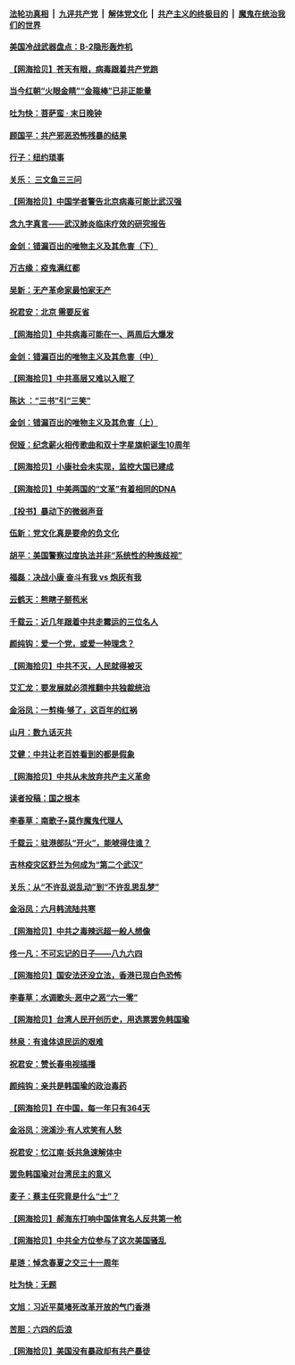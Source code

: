 ####  [法轮功真相](../../../../basic/blob/master/README.md?t=06201101) &nbsp;|&nbsp; [九评共产党](../../../../9ping.md/blob/master/README.md?t=06201101) &nbsp;|&nbsp; [解体党文化](../../../../jtdwh.md/blob/master/README.md?t=06201101)  &nbsp;|&nbsp; [共产主义的终极目的](../../../../gczydzjmd.md/blob/master/README.md?t=06201101) &nbsp;|&nbsp; [魔鬼在统治我们的世界](../../../../mgztzwmdsj.md/blob/master/README.md?t=06201101) 

#### [美国冷战武器盘点：B-2隐形轰炸机](../pages/nsc993/n12199226.md?t=06201101) 

#### [【网海拾贝】苍天有眼，病毒跟着共产党跑](../pages/nsc993/n12197648.md?t=06201101) 

#### [当今红朝“火眼金睛”“金箍棒”已非正能量](../pages/nsc993/n12196834.md?t=06201101) 

#### [吐为快：菩萨蛮 · 末日晚钟](../pages/nsc993/n12196689.md?t=06201101) 

#### [顾国平：共产邪恶恐怖残暴的结果](../pages/nsc993/n12195238.md?t=06201101) 

#### [行子：纽约琐事](../pages/nsc993/n12194752.md?t=06201101) 

#### [关乐： 三文鱼三三问](../pages/nsc993/n12194626.md?t=06201101) 

#### [【网海拾贝】中国学者警告北京病毒可能比武汉强](../pages/nsc993/n12193964.md?t=06201101) 

#### [念九字真言——武汉肺炎临床疗效的研究报告](../pages/nsc993/n12190804.md?t=06201101) 

#### [金剑：错漏百出的唯物主义及其危害（下）](../pages/nsc993/n12191909.md?t=06201101) 

#### [万古缘：疫鬼满红都](../pages/nsc993/n12191847.md?t=06201101) 

#### [吴新：无产革命家最怕家无产](../pages/nsc993/n12191806.md?t=06201101) 

#### [祝君安：北京 需要反省](../pages/nsc993/n12191766.md?t=06201101) 

#### [【网海拾贝】中共病毒可能在一、两周后大爆发](../pages/nsc993/n12190517.md?t=06201101) 

#### [金剑：错漏百出的唯物主义及其危害（中）](../pages/nsc993/n12188778.md?t=06201101) 

#### [【网海拾贝】中共高层又难以入眠了](../pages/nsc993/n12188425.md?t=06201101) 

#### [陈达 ：“三书”引“三笑”](../pages/nsc993/n12187929.md?t=06201101) 

#### [金剑：错漏百出的唯物主义及其危害（上）](../pages/nsc993/n12186502.md?t=06201101) 

#### [倪娅：纪念薪火相传歌曲和双十字星旗帜诞生10周年](../pages/nsc993/n12186439.md?t=06201101) 

#### [【网海拾贝】小康社会未实现，监控大国已建成](../pages/nsc993/n12185468.md?t=06201101) 

#### [【网海拾贝】中美两国的“文革”有着相同的DNA](../pages/nsc993/n12184487.md?t=06201101) 

#### [【投书】暴动下的微弱声音](../pages/nsc993/n12183493.md?t=06201101) 

#### [伍新：党文化真是要命的负文化](../pages/nsc993/n12182742.md?t=06201101) 

#### [胡平：美国警察过度执法并非“系统性的种族歧视”](../pages/nsc993/n12182713.md?t=06201101) 

#### [福磊：决战小康 奋斗有我 vs 炮灰有我](../pages/nsc993/n12182693.md?t=06201101) 

#### [云鹤天：熊瞎子掰苞米](../pages/nsc993/n12182680.md?t=06201101) 

#### [千载云：近几年跟着中共走霉运的三位名人](../pages/nsc993/n12182649.md?t=06201101) 

#### [颜纯钩：爱一个党，或爱一种理念？](../pages/nsc993/n12182640.md?t=06201101) 

#### [【网海拾贝】中共不灭，人民就得被灭](../pages/nsc993/n12180698.md?t=06201101) 

#### [艾汇龙：要发展就必须推翻中共独裁统治](../pages/nsc993/n12180647.md?t=06201101) 

#### [金浴凤：一剪梅·够了，这百年的红祸](../pages/nsc993/n12180002.md?t=06201101) 

#### [山月：数九话灭共](../pages/nsc993/n12179940.md?t=06201101) 

#### [艾健：中共让老百姓看到的都是假象](../pages/nsc993/n12179778.md?t=06201101) 

#### [【网海拾贝】中共从未放弃共产主义革命](../pages/nsc993/n12176687.md?t=06201101) 

#### [读者投稿：国之根本](../pages/nsc993/n12176662.md?t=06201101) 

#### [李春草：南歌子•莫作魔鬼代理人](../pages/nsc993/n12176610.md?t=06201101) 

#### [千载云：驻港部队“开火”，能唬得住谁？](../pages/nsc993/n12176028.md?t=06201101) 

#### [吉林疫灾区舒兰为何成为“第二个武汉”](../pages/nsc993/n12172816.md?t=06201101) 

#### [关乐：从“不许乱说乱动”到“不许乱思乱梦”](../pages/nsc993/n12174760.md?t=06201101) 

#### [金浴凤：六月韩流陆共寒](../pages/nsc993/n12174739.md?t=06201101) 

#### [【网海拾贝】中共之毒辣远超一般人想像](../pages/nsc993/n12174574.md?t=06201101) 

#### [佟一凡：不可忘记的日子——八九六四](../pages/nsc993/n12174371.md?t=06201101) 

#### [【网海拾贝】国安法还没立法，香港已现白色恐怖](../pages/nsc993/n12172467.md?t=06201101) 

#### [李春草：水调歌头·恶中之恶“六一零”](../pages/nsc993/n12171662.md?t=06201101) 

#### [【网海拾贝】台湾人民开创历史，用选票罢免韩国瑜](../pages/nsc993/n12169412.md?t=06201101) 

#### [林泉：有谁体谅民运的艰难](../pages/nsc993/n12169204.md?t=06201101) 

#### [祝君安：赞长春电视插播](../pages/nsc993/n12168998.md?t=06201101) 

#### [颜纯钩：亲共是韩国瑜的政治毒药](../pages/nsc993/n12168959.md?t=06201101) 

#### [【网海拾贝】在中国，每一年只有364天](../pages/nsc993/n12167508.md?t=06201101) 

#### [金浴凤：浣溪沙·有人欢笑有人愁](../pages/nsc993/n12167017.md?t=06201101) 

#### [祝君安：忆江南·妖共急速解体中](../pages/nsc993/n12166832.md?t=06201101) 

#### [罢免韩国瑜对台湾民主的意义](../pages/nsc993/n12166720.md?t=06201101) 

#### [麦子：蔡主任究竟是什么“士”？](../pages/nsc993/n12166126.md?t=06201101) 

#### [【网海拾贝】郝海东打响中国体育名人反共第一枪](../pages/nsc993/n12165325.md?t=06201101) 

#### [【网海拾贝】中共全方位参与了这次美国骚乱](../pages/nsc993/n12163491.md?t=06201101) 

#### [星琏：悼念春夏之交三十一周年](../pages/nsc993/n12162360.md?t=06201101) 

#### [吐为快：无题](../pages/nsc993/n12162106.md?t=06201101) 

#### [文旭：习近平莫堵死改革开放的气门香港](../pages/nsc993/n12157461.md?t=06201101) 

#### [苦胆：六四的后浪](../pages/nsc993/n12157112.md?t=06201101) 

#### [【网海拾贝】美国没有暴政却有共产暴徒](../pages/nsc993/n12157074.md?t=06201101) 

